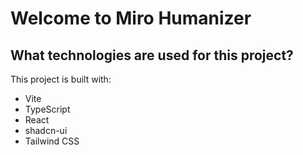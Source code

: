 # Welcome to Miro Humanizer


## What technologies are used for this project?

This project is built with:

- Vite
- TypeScript
- React
- shadcn-ui
- Tailwind CSS

